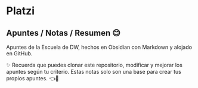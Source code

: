 # Platzi

## Apuntes / Notas / Resumen 😊

Apuntes de la Escuela de DW, hechos en Obsidian con Markdown y alojado en GitHub.  

✨ Recuerda que puedes clonar este repositorio, modificar y mejorar los apuntes según tu criterio. Estas notas solo son una base para crear tus propios apuntes. 👈👀
